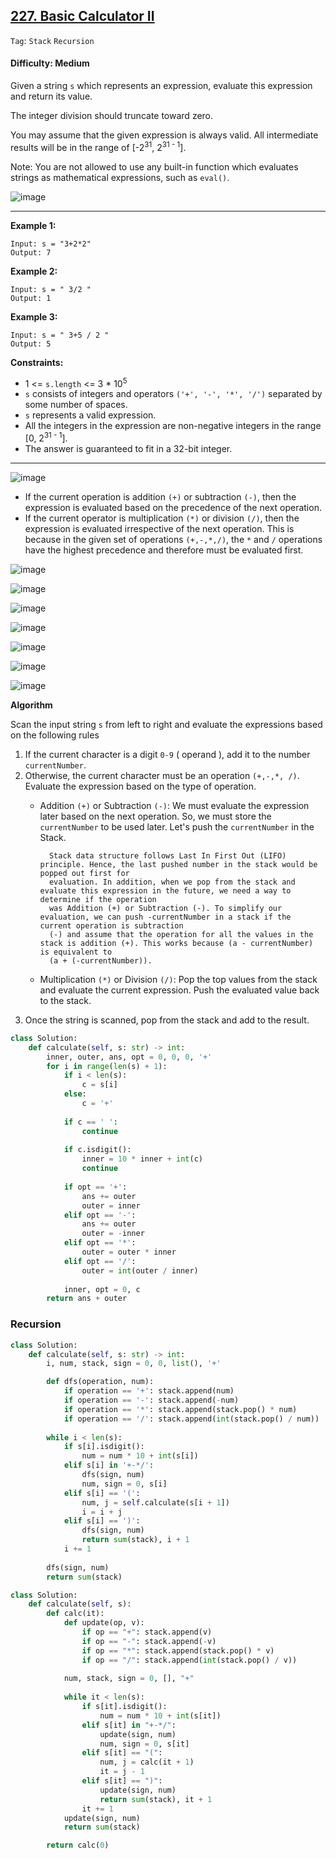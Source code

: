 ## [227. Basic Calculator II](https://leetcode.com/problems/basic-calculator-ii/)

```Tag```: ```Stack``` ```Recursion```

#### Difficulty: Medium

Given a string ```s``` which represents an expression, evaluate this expression and return its value. 

The integer division should truncate toward zero.

You may assume that the given expression is always valid. All intermediate results will be in the range of [-2<sup>31</sup>, 2<sup>31 - 1</sup>].

Note: You are not allowed to use any built-in function which evaluates strings as mathematical expressions, such as ```eval()```.

![image](https://user-images.githubusercontent.com/35042430/226208411-c451b0a9-c522-4611-9e38-b5d7bf44672f.png)

---

__Example 1:__
```
Input: s = "3+2*2"
Output: 7
```

__Example 2:__
```
Input: s = " 3/2 "
Output: 1
```

__Example 3:__
```
Input: s = " 3+5 / 2 "
Output: 5
```

__Constraints:__

- 1 <= ```s.length``` <= 3 * 10<sup>5</sup>
- ```s``` consists of integers and operators ```('+', '-', '*', '/')``` separated by some number of spaces.
- ```s``` represents a valid expression.
- All the integers in the expression are non-negative integers in the range [0, 2<sup>31 - 1</sup>].
- The answer is guaranteed to fit in a 32-bit integer.

---

![image](https://leetcode.com/problems/basic-calculator-ii/Figures/227/calculator_overview.png)

- If the current operation is addition ```(+)``` or subtraction ```(-)```, then the expression is evaluated based on the precedence of the next operation.
- If the current operator is multiplication ```(*)``` or division ```(/)```, then the expression is evaluated irrespective of the next operation. This is because in the given set of operations ```(+,-,*,/)```, the ```*``` and ```/``` operations have the highest precedence and therefore must be evaluated first.

![image](https://user-images.githubusercontent.com/35042430/227580741-93889e71-f41a-41d5-b48c-155de6602119.png)

![image](https://user-images.githubusercontent.com/35042430/227582070-6fe32d9b-27aa-4f7c-9b08-746687b93299.png)

![image](https://user-images.githubusercontent.com/35042430/227582161-a38fb271-7728-4b13-a5ec-f222c15b0947.png)

![image](https://user-images.githubusercontent.com/35042430/227582200-feca9418-5549-44b6-8b4f-eda2830cc6f8.png)

![image](https://user-images.githubusercontent.com/35042430/227582285-848d6a85-3381-40fd-9f82-768c7eb8c74c.png)

![image](https://user-images.githubusercontent.com/35042430/227582420-9b0b0b6b-2aae-4802-8a60-ea0db0476bfe.png)

![image](https://user-images.githubusercontent.com/35042430/227582481-38551839-a88a-4170-beb2-68cdcda4b896.png)

__Algorithm__

Scan the input string ```s``` from left to right and evaluate the expressions based on the following rules

1. If the current character is a digit ```0-9``` ( operand ), add it to the number ```currentNumber```.
2. Otherwise, the current character must be an operation ```(+,-,*, /)```. Evaluate the expression based on the type of operation.
    - Addition ```(+)``` or Subtraction ```(-)```: We must evaluate the expression later based on the next operation. So, we must store the ```currentNumber``` to be used later. Let's push the ```currentNumber``` in the Stack.

            Stack data structure follows Last In First Out (LIFO) principle. Hence, the last pushed number in the stack would be popped out first for 
            evaluation. In addition, when we pop from the stack and evaluate this expression in the future, we need a way to determine if the operation 
            was Addition (+) or Subtraction (-). To simplify our evaluation, we can push -currentNumber in a stack if the current operation is subtraction 
            (-) and assume that the operation for all the values in the stack is addition (+). This works because (a - currentNumber) is equivalent to 
            (a + (-currentNumber)).

    - Multiplication ```(*)``` or Division ```(/)```: Pop the top values from the stack and evaluate the current expression. Push the evaluated value back to the stack.
3. Once the string is scanned, pop from the stack and add to the result.

```Python
class Solution:
    def calculate(self, s: str) -> int:
        inner, outer, ans, opt = 0, 0, 0, '+'
        for i in range(len(s) + 1):
            if i < len(s):
                c = s[i]
            else:
                c = '+'
            
            if c == ' ':
                continue
            
            if c.isdigit():
                inner = 10 * inner + int(c)
                continue
            
            if opt == '+':
                ans += outer
                outer = inner
            elif opt == '-':
                ans += outer
                outer = -inner
            elif opt == '*':
                outer = outer * inner
            elif opt == '/':
                outer = int(outer / inner)
            
            inner, opt = 0, c
        return ans + outer
```

### Recursion

```Python
class Solution:
    def calculate(self, s: str) -> int:
        i, num, stack, sign = 0, 0, list(), '+'

        def dfs(operation, num):
            if operation == '+': stack.append(num)
            if operation == '-': stack.append(-num)
            if operation == '*': stack.append(stack.pop() * num)
            if operation == '/': stack.append(int(stack.pop() / num))
        
        while i < len(s):
            if s[i].isdigit():
                num = num * 10 + int(s[i])
            elif s[i] in '+-*/':
                dfs(sign, num)
                num, sign = 0, s[i]
            elif s[i] == '(':
                num, j = self.calculate(s[i + 1])
                i = i + j
            elif s[i] == ')':
                dfs(sign, num)
                return sum(stack), i + 1
            i += 1
        
        dfs(sign, num)
        return sum(stack)
```
        
```Python
class Solution:
    def calculate(self, s):    
        def calc(it):
            def update(op, v):
                if op == "+": stack.append(v)
                if op == "-": stack.append(-v)
                if op == "*": stack.append(stack.pop() * v)
                if op == "/": stack.append(int(stack.pop() / v))
        
            num, stack, sign = 0, [], "+"
            
            while it < len(s):
                if s[it].isdigit():
                    num = num * 10 + int(s[it])
                elif s[it] in "+-*/":
                    update(sign, num)
                    num, sign = 0, s[it]
                elif s[it] == "(":
                    num, j = calc(it + 1)
                    it = j - 1
                elif s[it] == ")":
                    update(sign, num)
                    return sum(stack), it + 1
                it += 1
            update(sign, num)
            return sum(stack)

        return calc(0)
```
        
        
        
        
        
        
        
        
        
        
        
        
        
        
        
        
        
        
        
        
        
        
        
        
